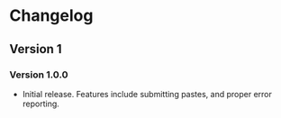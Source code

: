 # Changelog
## Version 1
### Version 1.0.0
* Initial release. Features include submitting pastes, and proper error reporting.
